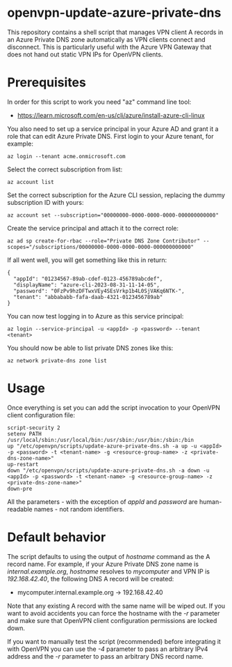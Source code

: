 # openvpn-update-azure-private-dns

This repository contains a shell script that manages VPN client A records in an
Azure Private DNS zone automatically as VPN clients connect and disconnect.
This is particularly useful with the Azure VPN Gateway that does not hand out
static VPN IPs for OpenVPN clients.

# Prerequisites

In order for this script to work you need "az" command line tool:

* https://learn.microsoft.com/en-us/cli/azure/install-azure-cli-linux

You also need to set up a service principal in your Azure AD and grant it a role that can edit Azure Private DNS. First login to your Azure tenant, for example:

    az login --tenant acme.onmicrosoft.com

Select the correct subscription from list:

    az account list

Set the correct subscription for the Azure CLI session, replacing the dummy
subscription ID with yours:

    az account set --subscription="00000000-0000-0000-0000-000000000000"

Create the service principal and attach it to the correct role:

    az ad sp create-for-rbac --role="Private DNS Zone Contributor" --scopes="/subscriptions/00000000-0000-0000-0000-000000000000"

If all went well, you will get something like this in return:

    {
      "appId": "01234567-89ab-cdef-0123-456789abcdef",
      "displayName": "azure-cli-2023-08-31-11-14-05",
      "password": "0FzPv9hzDFTwxVEy4SEsVrkp1b4L0SjVAKq6NTK-",
      "tenant": "abbababb-fafa-daab-4321-0123456789ab"
    }

You can now test logging in to Azure as this service principal:

    az login --service-principal -u <appId> -p <password> --tenant <tenant>

You should now be able to list private DNS zones like this:

    az network private-dns zone list

# Usage

Once everything is set you can add the script invocation to your OpenVPN
client configuration file:

```
script-security 2
setenv PATH /usr/local/sbin:/usr/local/bin:/usr/sbin:/usr/bin:/sbin:/bin
up "/etc/openvpn/scripts/update-azure-private-dns.sh -a up -u <appId> -p <password> -t <tenant-name> -g <resource-group-name> -z <private-dns-zone-name>"
up-restart
down "/etc/openvpn/scripts/update-azure-private-dns.sh -a down -u <appId> -p <password> -t <tenant-name> -g <resource-group-name> -z <private-dns-zone-name>"
down-pre
```

All the parameters - with the exception of *appId* and *password* are human-readable names - not random identifiers.

# Default behavior

The script defaults to using the output of *hostname* command as the A record
name. For example, if your Azure Private DNS zone name is
*internal.example.org*, *hostname* resolves to *mycomputer* and VPN IP is
*192.168.42.40*, the following DNS A record will be created:

* mycomputer.internal.example.org -> 192.168.42.40

Note that any existing A record with the same name will be wiped out. If you
want to avoid accidents you can force the hostname with the *-r* parameter
and make sure that OpenVPN client configuration permissions are locked down.

If you want to manually test the script (recommended) before integrating it
with OpenVPN you can use the *-4* parameter to pass an arbitrary IPv4 address
and the *-r* parameter to pass an arbitrary DNS record name.
